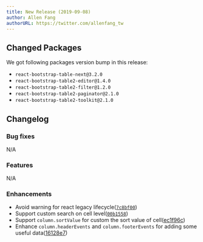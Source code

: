 ```yaml
---
title: New Release (2019-09-08)
author: Allen Fang
authorURL: https://twitter.com/allenfang_tw
---
```


## Changed Packages

We got following packages version bump in this release:

* `react-bootstrap-table-next@3.2.0`
* `react-bootstrap-table2-editor@1.4.0`
* `react-bootstrap-table2-filter@1.2.0`
* `react-bootstrap-table2-paginator@2.1.0`
* `react-bootstrap-table2-toolkit@2.1.0`


## Changelog

### Bug fixes
N/A

### Features
N/A

### Enhancements
* Avoid warning for react legacy lifecycle([`7c8bf00`](https://github.com/react-bootstrap-table/react-bootstrap-table2/pull/1087/commits/7c8bf00cdeb44490de7b4dd0ef9c0ed553e6edd7))
* Support custom search on cell level([`00b1558`](https://github.com/react-bootstrap-table/react-bootstrap-table2/commit/00b1558df0710267b4c3cb2ce788ac647796d52e))
* Support `column.sortValue` for custom the sort value of cell([ec1f96c](https://github.com/react-bootstrap-table/react-bootstrap-table2/commit/ec1f96cd1fbac3f08164f6dc922cb41272640e79))
* Enhance `column.headerEvents` and `column.footerEvents` for adding some useful data([16128e7](https://github.com/react-bootstrap-table/react-bootstrap-table2/commit/16128e77e61329d52f425ce0857731abdad3de28))